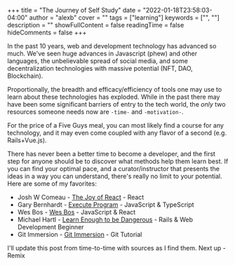 +++
title = "The Journey of Self Study"
date = "2022-01-18T23:58:03-04:00"
author = "alexb"
cover = ""
tags = ["learning"]
keywords = ["", ""]
description = ""
showFullContent = false
readingTime = false
hideComments = false
+++

In the past 10 years, web and development technology has advanced so much.
We've seen huge advances in Javascript (phew) and other languages, the unbelievable spread of social
media, and some decentralization technologies with massive potential (NFT, DAO, Blockchain).

Proportionally, the breadth and efficacy/efficiency of tools one may use to learn
about these technologies has exploded.
While in the past there may have been some significant barriers of entry to the 
tech world, the _only_ two resources someone needs now are ``-time-`` and ``-motivation-``.

For the price of a Five Guys meal, you can most likely find a course for any
technology, and it may even come coupled with any flavor of a second (e.g. Rails+Vue.js).


There has never been a better time to become a developer, and the first step for
anyone should be to discover what methods help them learn best. If you can find
your optimal pace, and a curator/instructor that presents the ideas in a way you
can understand, there's really no limit to your potential. Here are some of my favorites:

* Josh W Comeau - [The Joy of React](https://www.joyofreact.com/) - React
* Gary Bernhardt - [Execute Program](https://executeprogram.com) - JavaScript & TypeScript
* Wes Bos - [Wes Bos](https://wesbos.com/) - JavaScript & React
* Michael Hartl - [Learn Enough to be Dangerous](https://www.learnenough.com) - Rails & Web Development Beginner
* Git Immersion - [Git Immersion](https://gitimmersion.com) - Git Tutorial

I'll update this post from time-to-time with sources as I find them. Next up - 
Remix

